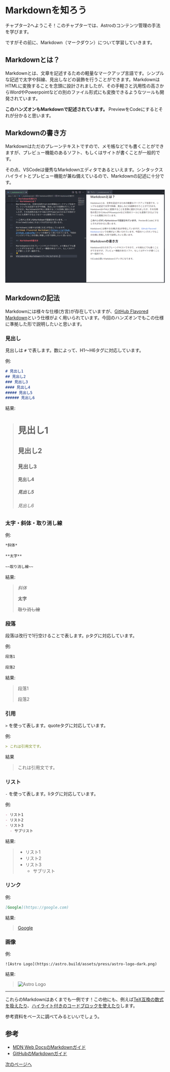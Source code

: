 # Markdownを知ろう

チャプター2へようこそ！このチャプターでは、Astroのコンテンツ管理の手法を学びます。

ですがその前に、Markdown（マークダウン）について学習していきます。

## Markdownとは？

Markdownとは、文章を記述するための軽量なマークアップ言語です。シンプルな記述で太字や斜線、見出しなどの装飾を行うことができます。MarkdownはHTMLに変換することを念頭に設計されましたが、その手軽さと汎用性の高さからWordやPowerpointなどの別のファイル形式にも変換できるようなツールも開発されています。

**このハンズオンもMarkdownで記述されています。** PreviewをCodeにするとそれが分かると思います。

## Markdownの書き方

Markdownはただのプレーンテキストですので、メモ帳などでも書くことができますが、プレビュー機能のあるソフト、もしくはサイトが書くことが一般的です。

その点、VSCodeは優秀なMarkdownエディタであるといえます。シンタックスハイライトとプレビュー機能が兼ね備えているので、Markdownの記述に十分です。

![](/docs/ch2/img/markdown_preview.png)

## Markdownの記法

Markdownには様々な仕様(方言)が存在していますが、[GitHub Flavored Markdown](https://github.github.com/gfm/)という仕様がよく用いられています。今回のハンズオンでもこの仕様に準拠した形で説明したいと思います。

### 見出し

見出しは `#` で表します。数によって、H1～H6タグに対応しています。

例:

```markdown
# 見出し1
## 見出し2
### 見出し3
#### 見出し4
##### 見出し5
###### 見出し6
```

結果:

> # 見出し1
> ## 見出し2
> ### 見出し3
> #### 見出し4
> ##### 見出し5
> ###### 見出し6

### 太字・斜体・取り消し線

例:

```markdown
*斜体*

**太字**

~~取り消し線~~
```

結果:

> *斜体*
>
> **太字**
>
> ~~取り消し線~~

### 段落

段落は改行で1行空けることで表します。pタグに対応しています。

例:

```markdown
段落1

段落2
```

結果:

> 段落1
> 
> 段落2

### 引用

`>` を使って表します。quoteタグに対応しています。

例:

```markdown
> これは引用文です。
```

結果

> これは引用文です。

### リスト

`-` を使って表します。liタグに対応しています。

例:

```markdown
- リスト1
- リスト2
- リスト3
  - サブリスト
```

結果:

> - リスト1
> - リスト2
> - リスト3
>   - サブリスト

### リンク

例:

```markdown
[Google](https://google.com)
```

結果:

> [Google](https://google.com)

### 画像

例:

```
![Astro Logo](https://astro.build/assets/press/astro-logo-dark.png)
```

結果:

> ![Astro Logo](https://astro.build/assets/press/astro-logo-dark.png)

---

これらのMarkdownはあくまでも一例です！この他にも、例えば[TeX互換の数式を扱えたり](https://docs.github.com/ja/get-started/writing-on-github/working-with-advanced-formatting/writing-mathematical-expressions)、[ハイライト付きのコードブロックを使えたり](https://docs.github.com/ja/get-started/writing-on-github/working-with-advanced-formatting/creating-and-highlighting-code-blocks)します。

参考資料をベースに調べてみるといいでしょう。

## 参考

- [MDN Web DocsのMarkdownガイド](https://developer.mozilla.org/ja/docs/MDN/Writing_guidelines/Howto/Markdown_in_MDN)
- [GitHubのMarkdownガイド](https://docs.github.com/ja/get-started/writing-on-github/getting-started-with-writing-and-formatting-on-github/basic-writing-and-formatting-syntax)

[次のページへ](/docs/ch2/2_write_article.md)